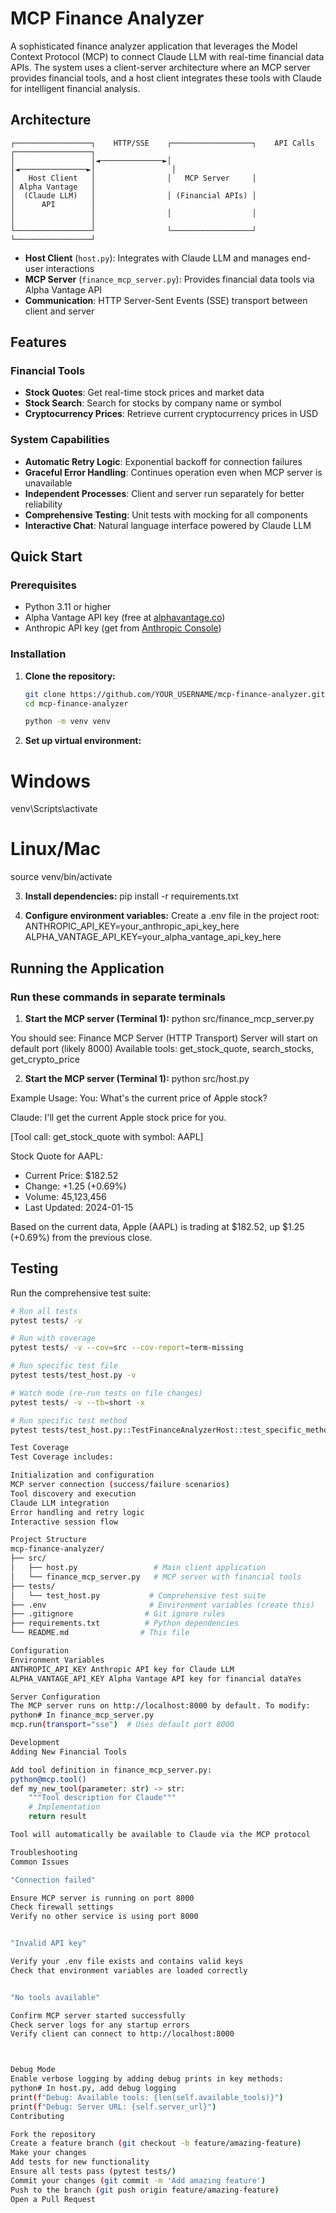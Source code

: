 # MCP Finance Analyzer

A sophisticated finance analyzer application that leverages the Model Context Protocol (MCP) to connect Claude LLM with real-time financial data APIs. The system uses a client-server architecture where an MCP server provides financial tools, and a host client integrates these tools with Claude for intelligent financial analysis.

## Architecture
```
┌─────────────────┐    HTTP/SSE    ┌──────────────────┐    API Calls    ┌─────────────────┐
│                 │◄──────────────►│                  │◄───────────────►│                 │
│   Host Client   │                │   MCP Server     │                 │ Alpha Vantage   │
│  (Claude LLM)   │                │ (Financial APIs) │                 │      API        │
│                 │                │                  │                 │                 │
└─────────────────┘                └──────────────────┘                 └─────────────────┘
```

- **Host Client** (`host.py`): Integrates with Claude LLM and manages end-user interactions
- **MCP Server** (`finance_mcp_server.py`): Provides financial data tools via Alpha Vantage API
- **Communication**: HTTP Server-Sent Events (SSE) transport between client and server

## Features

### Financial Tools
- **Stock Quotes**: Get real-time stock prices and market data
- **Stock Search**: Search for stocks by company name or symbol
- **Cryptocurrency Prices**: Retrieve current cryptocurrency prices in USD

### System Capabilities
- **Automatic Retry Logic**: Exponential backoff for connection failures
- **Graceful Error Handling**: Continues operation even when MCP server is unavailable
- **Independent Processes**: Client and server run separately for better reliability
- **Comprehensive Testing**: Unit tests with mocking for all components
- **Interactive Chat**: Natural language interface powered by Claude LLM

## Quick Start

### Prerequisites
- Python 3.11 or higher
- Alpha Vantage API key (free at [alphavantage.co](https://www.alphavantage.co/support/#api-key))
- Anthropic API key (get from [Anthropic Console](https://console.anthropic.com/))

### Installation

1. **Clone the repository:**
   ```bash
   git clone https://github.com/YOUR_USERNAME/mcp-finance-analyzer.git
   cd mcp-finance-analyzer

   python -m venv venv

2. **Set up virtual environment:**
# Windows
venv\Scripts\activate

# Linux/Mac
source venv/bin/activate

3. **Install dependencies:**
pip install -r requirements.txt

4. **Configure environment variables:** Create a .env file in the project root:
ANTHROPIC_API_KEY=your_anthropic_api_key_here
ALPHA_VANTAGE_API_KEY=your_alpha_vantage_api_key_here

## Running the Application
### Run these commands in separate terminals

1. **Start the MCP server (Terminal 1):**
python src/finance_mcp_server.py

You should see:
Finance MCP Server (HTTP Transport)
Server will start on default port (likely 8000)
Available tools: get_stock_quote, search_stocks, get_crypto_price

2. **Start the MCP server (Terminal 1):**
python src/host.py

Example Usage:
You: What's the current price of Apple stock?

Claude: I'll get the current Apple stock price for you.

[Tool call: get_stock_quote with symbol: AAPL]

Stock Quote for AAPL:
- Current Price: $182.52
- Change: +1.25 (+0.69%)
- Volume: 45,123,456
- Last Updated: 2024-01-15

Based on the current data, Apple (AAPL) is trading at $182.52, up $1.25 (+0.69%) from the previous close.

## Testing

Run the comprehensive test suite:

```bash
# Run all tests
pytest tests/ -v

# Run with coverage
pytest tests/ -v --cov=src --cov-report=term-missing

# Run specific test file
pytest tests/test_host.py -v

# Watch mode (re-run tests on file changes)
pytest tests/ -v --tb=short -x

# Run specific test method
pytest tests/test_host.py::TestFinanceAnalyzerHost::test_specific_method -v

Test Coverage
Test Coverage includes:

Initialization and configuration
MCP server connection (success/failure scenarios)
Tool discovery and execution
Claude LLM integration
Error handling and retry logic
Interactive session flow

Project Structure
mcp-finance-analyzer/
├── src/
│   ├── host.py                 # Main client application
│   └── finance_mcp_server.py   # MCP server with financial tools
├── tests/
│   └── test_host.py           # Comprehensive test suite
├── .env                       # Environment variables (create this)
├── .gitignore                # Git ignore rules
├── requirements.txt          # Python dependencies
└── README.md                # This file

Configuration
Environment Variables
ANTHROPIC_API_KEY Anthropic API key for Claude LLM
ALPHA_VANTAGE_API_KEY Alpha Vantage API key for financial dataYes

Server Configuration
The MCP server runs on http://localhost:8000 by default. To modify:
python# In finance_mcp_server.py
mcp.run(transport="sse")  # Uses default port 8000

Development
Adding New Financial Tools

Add tool definition in finance_mcp_server.py:
python@mcp.tool()
def my_new_tool(parameter: str) -> str:
    """Tool description for Claude"""
    # Implementation
    return result

Tool will automatically be available to Claude via the MCP protocol

Troubleshooting
Common Issues

"Connection failed"

Ensure MCP server is running on port 8000
Check firewall settings
Verify no other service is using port 8000


"Invalid API key"

Verify your .env file exists and contains valid keys
Check that environment variables are loaded correctly


"No tools available"

Confirm MCP server started successfully
Check server logs for any startup errors
Verify client can connect to http://localhost:8000



Debug Mode
Enable verbose logging by adding debug prints in key methods:
python# In host.py, add debug logging
print(f"Debug: Available tools: {len(self.available_tools)}")
print(f"Debug: Server URL: {self.server_url}")
Contributing

Fork the repository
Create a feature branch (git checkout -b feature/amazing-feature)
Make your changes
Add tests for new functionality
Ensure all tests pass (pytest tests/)
Commit your changes (git commit -m 'Add amazing feature')
Push to the branch (git push origin feature/amazing-feature)
Open a Pull Request